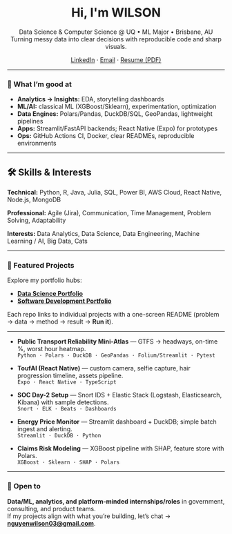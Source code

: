 <!-- Social preview: 1280×640 image with your name + tagline works great -->

<h1 align="center">Hi, I'm WILSON</h1>
<p align="center">
  Data Science & Computer Science @ UQ • ML Major • Brisbane, AU  
  <br/>
  Turning messy data into clear decisions with reproducible code and sharp visuals.
</p>

<p align="center">
  <a href="https://www.linkedin.com/in/wilson-nguyen-b6b838266/">LinkedIn</a> ·
  <a href="mailto:nguyenwilson03@gmail.com">Email</a> ·
  <a href="./Resume.pdf">Resume (PDF)</a>
</p>

---

### 🚀 What I’m good at
- **Analytics → Insights:** EDA, storytelling dashboards
- **ML/AI:** classical ML (XGBoost/Sklearn), experimentation, optimization
- **Data Engines:** Polars/Pandas, DuckDB/SQL, GeoPandas, lightweight pipelines
- **Apps:** Streamlit/FastAPI backends; React Native (Expo) for prototypes
- **Ops:** GitHub Actions CI, Docker, clear READMEs, reproducible environments

---

## 🛠 Skills & Interests

**Technical:** Python, R, Java, Julia, SQL, Power BI, AWS Cloud, React Native, Node.js, MongoDB  

**Professional:** Agile (Jira), Communication, Time Management, Problem Solving, Adaptability  

**Interests:** Data Analytics, Data Science, Data Engineering, Machine Learning / AI, Big Data, Cats


---

### 📌 Featured Projects

Explore my portfolio hubs:  
- **[Data Science Portfolio](https://github.com/wilsonnguyen03/data-science-portfolio)**
- **[Software Development Portfolio](https://github.com/wilsonnguyen03/app-mobile-web-portfolio)**

Each repo links to individual projects with a one-screen README (problem → data → method → result → **Run it**).

---

- **Public Transport Reliability Mini-Atlas** — GTFS → headways, on-time %, worst hour heatmap.  
  `Python · Polars · DuckDB · GeoPandas · Folium/Streamlit · Pytest`

- **ToufAI (React Native)** — custom camera, selfie capture, hair progression timeline, assets pipeline.  
  `Expo · React Native · TypeScript`

- **SOC Day-2 Setup** — Snort IDS + Elastic Stack (Logstash, Elasticsearch, Kibana) with sample detections.  
  `Snort · ELK · Beats · Dashboards`

- **Energy Price Monitor** — Streamlit dashboard + DuckDB; simple batch ingest and alerting.  
  `Streamlit · DuckDB · Python`

- **Claims Risk Modeling** — XGBoost pipeline with SHAP, feature store with Polars.  
  `XGBoost · Sklearn · SHAP · Polars`

---

### 🤝 Open to
**Data/ML, analytics, and platform-minded internships/roles** in government, consulting, and product teams.  
If my projects align with what you’re building, let’s chat → **nguyenwilson03@gmail.com**.

<!-- Optional: GitHub stats cards (uncomment if you want them)
<p>
  <img src="https://github-readme-stats.vercel.app/api?username=YOURUSERNAME&show_icons=true" height="150">
  <img src="https://github-readme-stats.vercel.app/api/top-langs/?username=YOURUSERNAME&layout=compact" height="150">
</p>
-->
